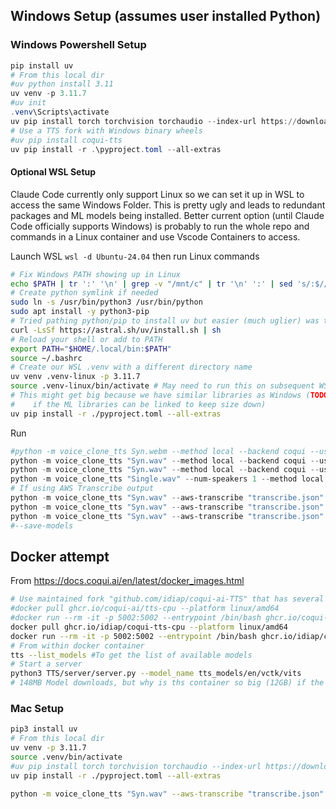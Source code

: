 ## Windows Setup (assumes user installed Python)

### Windows Powershell Setup
```powershell
pip install uv
# From this local dir
#uv python install 3.11
uv venv -p 3.11.7
#uv init
.venv\Scripts\activate
uv pip install torch torchvision torchaudio --index-url https://download.pytorch.org/whl/cpu
# Use a TTS fork with Windows binary wheels
#uv pip install coqui-tts
uv pip install -r .\pyproject.toml --all-extras
```

#### Optional WSL Setup
Claude Code currently only support Linux so we can set it up in WSL to access the same Windows Folder. This is pretty ugly and leads to redundant packages and ML models being installed. Better current option (until Claude Code officially supports Windows) is probably to run the whole repo and commands in a Linux container and use Vscode Containers to access.

Launch WSL `wsl -d Ubuntu-24.04` then run Linux commands
```bash
# Fix Windows PATH showing up in Linux
echo $PATH | tr ':' '\n' | grep -v "/mnt/c" | tr '\n' ':' | sed 's/:$//'
# Create python symlink if needed
sudo ln -s /usr/bin/python3 /usr/bin/python
sudo apt install -y python3-pip
# Tried pathing python/pip to install uv but easier (much uglier) was to just install uv directly
curl -LsSf https://astral.sh/uv/install.sh | sh
# Reload your shell or add to PATH
export PATH="$HOME/.local/bin:$PATH"
source ~/.bashrc
# Create our WSL .venv with a different directory name
uv venv .venv-linux -p 3.11.7
source .venv-linux/bin/activate # May need to run this on subsequent WSL runs before running 'claude'
# This might get big because we have similar libraries as Windows (TODO: See 
#    if the ML libraries can be linked to keep size down)
uv pip install -r ./pyproject.toml --all-extras
```

Run
```powershell
#python -m voice_clone_tts Syn.webm --method local --backend coqui --use-cpu
python -m voice_clone_tts "Syn.wav" --method local --backend coqui --use-cpu
python -m voice_clone_tts "Syn.wav" --method local --backend coqui --use-cpu --show-speaker-info --clean
python -m voice_clone_tts "Single.wav" --num-speakers 1 --method local --backend coqui --use-cpu --show-speaker-info --clean
# If using AWS Transcribe output
python -m voice_clone_tts "Syn.wav" --aws-transcribe "transcribe.json" --backend coqui --use-cpu --clean
python -m voice_clone_tts "Syn.wav" --aws-transcribe "transcribe.json" --backend coqui --use-cpu --use-transcript --clean
python -m voice_clone_tts "Syn.wav" --aws-transcribe "transcribe.json" --backend coqui --use-cpu --use-transcript --output-format mp3 --clean
#--save-models
```

## Docker attempt
From https://docs.coqui.ai/en/latest/docker_images.html
```bash
# Use maintained fork "github.com/idiap/coqui-ai-TTS" that has several fixes
#docker pull ghcr.io/coqui-ai/tts-cpu --platform linux/amd64
#docker run --rm -it -p 5002:5002 --entrypoint /bin/bash ghcr.io/coqui-ai/tts-cpu
docker pull ghcr.io/idiap/coqui-tts-cpu --platform linux/amd64
docker run --rm -it -p 5002:5002 --entrypoint /bin/bash ghcr.io/idiap/coqui-tts-cpu
# From within docker container
tts --list_models #To get the list of available models
# Start a server
python3 TTS/server/server.py --model_name tts_models/en/vctk/vits
# 148MB Model downloads, but why is ths container so big (12GB) if the model doesn't already exist locally?
```

### Mac Setup
```bash
pip3 install uv
# From this local dir
uv venv -p 3.11.7
source .venv/bin/activate
#uv pip install torch torchvision torchaudio --index-url https://download.pytorch.org/whl/cpu
uv pip install -r ./pyproject.toml --all-extras
```

```bash
python -m voice_clone_tts "Syn.wav" --aws-transcribe "transcribe.json" --backend coqui --use-transcript --output-format mp3 --clean
```
